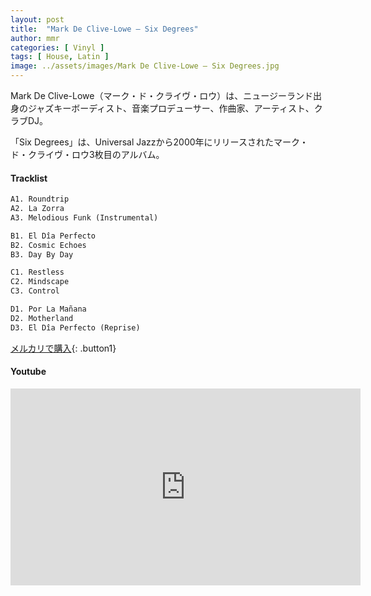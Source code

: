 ```yaml
---
layout: post
title:  "Mark De Clive-Lowe – Six Degrees"
author: mmr
categories: [ Vinyl ]
tags: [ House, Latin ]
image: ../assets/images/Mark De Clive-Lowe – Six Degrees.jpg
---
```


Mark De Clive-Lowe（マーク・ド・クライヴ・ロウ）は、ニュージーランド出身のジャズキーボーディスト、音楽プロデューサー、作曲家、アーティスト、クラブDJ。

「Six Degrees」は、Universal Jazzから2000年にリリースされたマーク・ド・クライヴ・ロウ3枚目のアルバム。

#### Tracklist
```md
A1. Roundtrip
A2. La Zorra
A3. Melodious Funk (Instrumental)

B1. El Dîa Perfecto
B2. Cosmic Echoes
B3. Day By Day

C1. Restless
C2. Mindscape
C3. Control

D1. Por La Mañana
D2. Motherland
D3. El Dîa Perfecto (Reprise)
```

[メルカリで購入](https://jp.mercari.com/item/m41280420155?afid=6142608987){: .button1}

#### Youtube
<iframe width="560" height="315" src="https://www.youtube.com/embed/Q1GbddYtNVg?si=4eftkyqnuAw4svLO" title="YouTube video player" frameborder="0" allow="accelerometer; autoplay; clipboard-write; encrypted-media; gyroscope; picture-in-picture; web-share" referrerpolicy="strict-origin-when-cross-origin" allowfullscreen></iframe>
